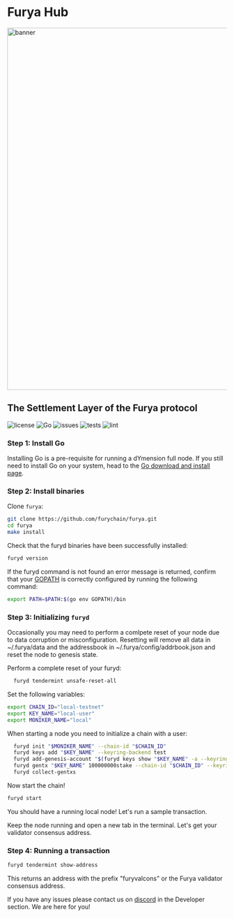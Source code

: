# Furya Hub

<img src="docs/furya.png" alt="banner" width="830"/>

## The Settlement Layer of the Furya protocol

![license](https://img.shields.io/github/license/furychain/furya)
![Go](https://img.shields.io/badge/go-1.18-blue.svg)
![issues](https://img.shields.io/github/issues/furychain/furya)
![tests](https://github.com/furychain/furyint/actions/workflows/test.yml/badge.svg?branch=main)
![lint](https://github.com/furychain/furyint/actions/workflows/lint.yml/badge.svg?branch=main)

### Step 1: Install Go

Installing Go is a pre-requisite for running a dYmension full node. If you still need to install Go on your system, head to the [Go download and install page](https://go.dev/doc/install).

### Step 2: Install binaries

Clone `furya`:

```sh
git clone https://github.com/furychain/furya.git
cd furya
make install
```

Check that the furyd binaries have been successfully installed:

```sh
furyd version
```

If the furyd command is not found an error message is returned, confirm that your [GOPATH](https://go.dev/doc/gopath_code#GOPATH) is correctly configured by running the following command:

```sh
export PATH=$PATH:$(go env GOPATH)/bin
```

### Step 3: Initializing `furyd`

Occasionally you may need to perform a comlpete reset of your node due to data corruption or misconfiguration. Resetting will remove all data in ~/.furya/data and the addressbook in ~/.furya/config/addrbook.json and reset the node to genesis state.

Perform a complete reset of your furyd:

```sh
  furyd tendermint unsafe-reset-all
```

Set the following variables:

```sh
export CHAIN_ID="local-testnet"
export KEY_NAME="local-user"
export MONIKER_NAME="local"
```

When starting a node you need to initialize a chain with a user:

```sh
  furyd init "$MONIKER_NAME" --chain-id "$CHAIN_ID"
  furyd keys add "$KEY_NAME" --keyring-backend test
  furyd add-genesis-account "$(furyd keys show "$KEY_NAME" -a --keyring-backend test)" 100000000000stake
  furyd gentx "$KEY_NAME" 100000000stake --chain-id "$CHAIN_ID" --keyring-backend test
  furyd collect-gentxs
```

Now start the chain!

```sh
furyd start
```

You should have a running local node! Let's run a sample transaction.

Keep the node running and open a new tab in the terminal. Let's get your validator consensus address.

### Step 4: Running a transaction

```sh
furyd tendermint show-address
```

This returns an address with the prefix "furyvalcons" or the Furya validator consensus address.

If you have any issues please contact us on [discord](http://discord.gg/furya) in the Developer section. We are here for you!

